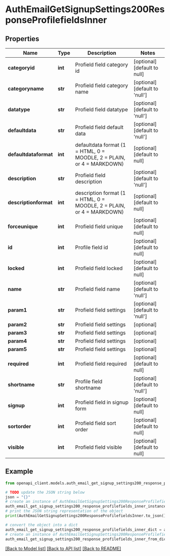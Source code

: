 # AuthEmailGetSignupSettings200ResponseProfilefieldsInner


## Properties

Name | Type | Description | Notes
------------ | ------------- | ------------- | -------------
**categoryid** | **int** | Profield field category id | [optional] [default to null]
**categoryname** | **str** | Profield field category name | [optional] [default to 'null']
**datatype** | **str** | Profield field datatype | [optional] [default to 'null']
**defaultdata** | **str** | Profield field default data | [optional] [default to 'null']
**defaultdataformat** | **int** | defaultdata format (1 &#x3D; HTML, 0 &#x3D; MOODLE, 2 &#x3D; PLAIN, or 4 &#x3D; MARKDOWN) | [optional] [default to null]
**description** | **str** | Profield field description | [optional] [default to 'null']
**descriptionformat** | **int** | description format (1 &#x3D; HTML, 0 &#x3D; MOODLE, 2 &#x3D; PLAIN, or 4 &#x3D; MARKDOWN) | [optional] [default to null]
**forceunique** | **int** | Profield field unique | [optional] [default to null]
**id** | **int** | Profile field id | [optional] [default to null]
**locked** | **int** | Profield field locked | [optional] [default to null]
**name** | **str** | Profield field name | [optional] [default to 'null']
**param1** | **str** | Profield field settings | [optional] [default to 'null']
**param2** | **str** | Profield field settings | [optional] 
**param3** | **str** | Profield field settings | [optional] 
**param4** | **str** | Profield field settings | [optional] 
**param5** | **str** | Profield field settings | [optional] 
**required** | **int** | Profield field required | [optional] [default to null]
**shortname** | **str** | Profile field shortname | [optional] [default to 'null']
**signup** | **int** | Profield field in signup form | [optional] [default to null]
**sortorder** | **int** | Profield field sort order | [optional] [default to null]
**visible** | **int** | Profield field visible | [optional] [default to null]

## Example

```python
from openapi_client.models.auth_email_get_signup_settings200_response_profilefields_inner import AuthEmailGetSignupSettings200ResponseProfilefieldsInner

# TODO update the JSON string below
json = "{}"
# create an instance of AuthEmailGetSignupSettings200ResponseProfilefieldsInner from a JSON string
auth_email_get_signup_settings200_response_profilefields_inner_instance = AuthEmailGetSignupSettings200ResponseProfilefieldsInner.from_json(json)
# print the JSON string representation of the object
print(AuthEmailGetSignupSettings200ResponseProfilefieldsInner.to_json())

# convert the object into a dict
auth_email_get_signup_settings200_response_profilefields_inner_dict = auth_email_get_signup_settings200_response_profilefields_inner_instance.to_dict()
# create an instance of AuthEmailGetSignupSettings200ResponseProfilefieldsInner from a dict
auth_email_get_signup_settings200_response_profilefields_inner_from_dict = AuthEmailGetSignupSettings200ResponseProfilefieldsInner.from_dict(auth_email_get_signup_settings200_response_profilefields_inner_dict)
```
[[Back to Model list]](../README.md#documentation-for-models) [[Back to API list]](../README.md#documentation-for-api-endpoints) [[Back to README]](../README.md)


